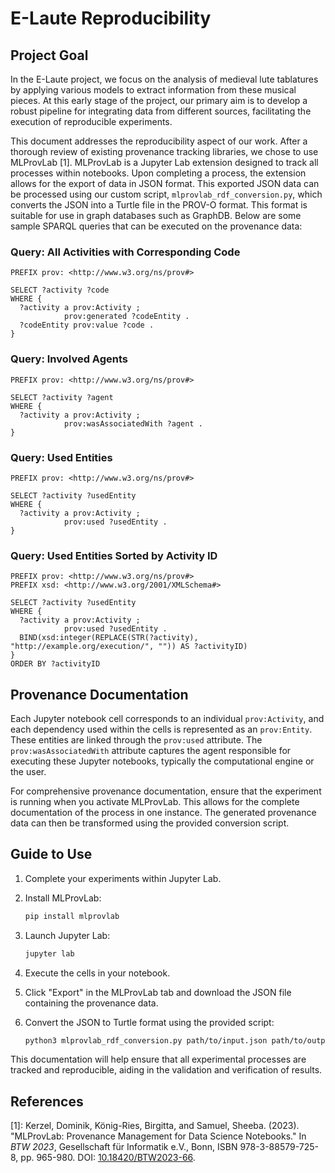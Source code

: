 # E-Laute Reproducibility

## Project Goal

In the E-Laute project, we focus on the analysis of medieval lute tablatures by applying various models to extract information from these musical pieces. At this early stage of the project, our primary aim is to develop a robust pipeline for integrating data from different sources, facilitating the execution of reproducible experiments.

This document addresses the reproducibility aspect of our work. After a thorough review of existing provenance tracking libraries, we chose to use MLProvLab [1]. MLProvLab is a Jupyter Lab extension designed to track all processes within notebooks. Upon completing a process, the extension allows for the export of data in JSON format. This exported JSON data can be processed using our custom script, `mlprovlab_rdf_conversion.py`, which converts the JSON into a Turtle file in the PROV-O format. This format is suitable for use in graph databases such as GraphDB. Below are some sample SPARQL queries that can be executed on the provenance data:

### Query: All Activities with Corresponding Code

```
PREFIX prov: <http://www.w3.org/ns/prov#>

SELECT ?activity ?code
WHERE {
  ?activity a prov:Activity ;
            prov:generated ?codeEntity .
  ?codeEntity prov:value ?code .
}
```

### Query: Involved Agents

```
PREFIX prov: <http://www.w3.org/ns/prov#>

SELECT ?activity ?agent
WHERE {
  ?activity a prov:Activity ;
            prov:wasAssociatedWith ?agent .
}
```

### Query: Used Entities

```
PREFIX prov: <http://www.w3.org/ns/prov#>

SELECT ?activity ?usedEntity
WHERE {
  ?activity a prov:Activity ;
            prov:used ?usedEntity .
}
```

### Query: Used Entities Sorted by Activity ID

```
PREFIX prov: <http://www.w3.org/ns/prov#>
PREFIX xsd: <http://www.w3.org/2001/XMLSchema#>

SELECT ?activity ?usedEntity
WHERE {
  ?activity a prov:Activity ;
            prov:used ?usedEntity .
  BIND(xsd:integer(REPLACE(STR(?activity), "http://example.org/execution/", "")) AS ?activityID)
}
ORDER BY ?activityID
```

## Provenance Documentation

Each Jupyter notebook cell corresponds to an individual `prov:Activity`, and each dependency used within the cells is represented as an `prov:Entity`. These entities are linked through the `prov:used` attribute. The `prov:wasAssociatedWith` attribute captures the agent responsible for executing these Jupyter notebooks, typically the computational engine or the user.

For comprehensive provenance documentation, ensure that the experiment is running when you activate MLProvLab. This allows for the complete documentation of the process in one instance. The generated provenance data can then be transformed using the provided conversion script.

## Guide to Use

1. Complete your experiments within Jupyter Lab.
2. Install MLProvLab:

   ```bash
   pip install mlprovlab
   ```

3. Launch Jupyter Lab:

   ```bash
   jupyter lab
   ```

4. Execute the cells in your notebook.
5. Click "Export" in the MLProvLab tab and download the JSON file containing the provenance data.
6. Convert the JSON to Turtle format using the provided script:

   ```bash
   python3 mlprovlab_rdf_conversion.py path/to/input.json path/to/output.ttl
   ```

This documentation will help ensure that all experimental processes are tracked and reproducible, aiding in the validation and verification of results.

## References

[1]: Kerzel, Dominik, König-Ries, Birgitta, and Samuel, Sheeba. (2023). "MLProvLab: Provenance Management for Data Science Notebooks." In *BTW 2023*, Gesellschaft für Informatik e.V., Bonn, ISBN 978-3-88579-725-8, pp. 965-980. DOI: [10.18420/BTW2023-66](https://doi.org/10.18420/BTW2023-66).
